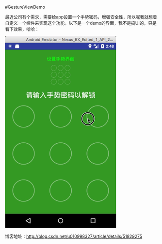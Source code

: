 #GestureViewDemo

最近公司有个需求，需要给app设置一个手势密码，增强安全性，所以呢我就想着自定义一个控件来实现这个功能。以下是一个demo的界面，我不是搞UI的，只是看下效果，哈哈：

![image](https://github.com/MZCretin/GestureViewDemo/blob/master/gif/ezgif.com-video-to-gif.gif)

博客地址：http://blog.csdn.net/u010998327/article/details/51829275
